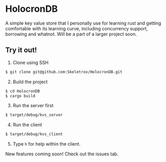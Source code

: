 # HolocronDB

A simple key value store that I personally use for learning rust and getting
comfortable with its learning curve, including concurrency support, borrowing
and whatnot. Will be a part of a larger project soon.


## Try it out!

1. Clone using SSH

```bash
$ git clone git@github.com:Skeletrox/HolocronDB.git
```

2. Build the project

```bash
$ cd HolocronDB
$ cargo build
```

3. Run the server first

```bash
$ target/debug/kvs_server
```

4. Run the client

```bash
$ target/debug/kvs_client
```

5. Type `h` for help within the client.


New features coming soon! Check out the issues tab.